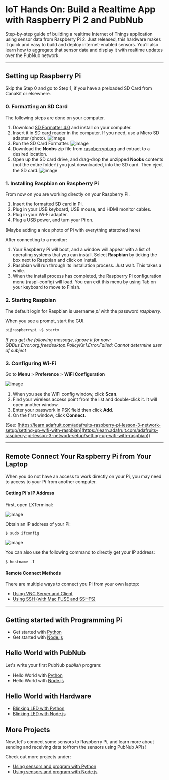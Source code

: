 # IoT Hands On: Build a Realtime App with Raspberry Pi 2 and PubNub

Step-by-step guide of building a realtime Internet of Things application using sensor data from Raspberry Pi 2. Just released, this hardware makes it quick and easy to build and deploy internet-enabled sensors. You'll also learn how to aggregate that sensor data and display it with realtime updates over the PubNub network.

---

## Setting up Raspberry Pi

Skip the Step 0 and go to Step 1, if you have a preloaded SD Card from CanaKit or elsewhere.

### 0. Formatting an SD Card

The following steps are done on your computer.

1. Download [SD Formatter 4.0](https://www.sdcard.org/downloads/formatter_4) and install on your computer.
2. Insert it in SD card reader in the computer. If you need, use a Micro SD adapter (photo).
![image](images/sd-adapter.jpg)
3. Run the SD Card Formatter.
![image](images/sd-formatter.png)
4. Download the **Noobs** zip file from [raspberrypi.org](http://www.raspberrypi.org/downloads/) and extract to a desired location.
5. Open up the SD card drive, and drag-drop the unzipped **Noobs** contents (not the entire folder!) you just downloaded, into the SD card. Then eject the SD card.
![image](images/noobs.png)

### 1. Installing Raspbian on Raspberry Pi

From now on you are working directly on your Raspberry Pi.

1. Insert the formatted SD card in Pi.
2. Plug in your USB keyboard, USB mouse, and HDMI monitor cables.
3. Plug in your Wi-Fi adapter.
4. Plug a USB power, and turn your Pi on.

(Maybe adding a nice photo of Pi with everything attatched here)

After connecting to a monitor:

1. Your Raspberry Pi will boot, and a window will appear with a list of operating systems that you can install. Select **Raspbian** by ticking the box next to Raspbian and click on Install.
2. Raspbian will run through its installation process. Just wait. This takes a while.
3. When the install process has completed, the Raspberry Pi configuration menu (raspi-config) will load. You can exit this menu by using Tab on your keyboard to move to Finish.

### 2. Starting Raspbian

The default login for Raspbian is username *pi* with the password *raspberry*.

When you see a prompt, start the GUI.

`pi@raspberrypi ~$ startx`

*If you get the following message, ignore it for now:
GDBus.Error:org.freedesktop.PolicyKit1.Error.Failed: Cannot determine user of subject*

### 3. Configuring Wi-Fi

Go to **Menu** > **Preference** > **WiFi Configuration**

![image](images/wifi-config.png)

1. When you see the WiFi config window, click **Scan**.
2. Find your wireless access point from the list and double-click it. It will open another window.
3. Enter your passwork in PSK field then click **Add**.
4. On the first window, click **Connect**.

(See: [https://learn.adafruit.com/adafruits-raspberry-pi-lesson-3-network-setup/setting-up-wifi-with-raspbian](https://learn.adafruit.com/adafruits-raspberry-pi-lesson-3-network-setup/setting-up-wifi-with-raspbian))


---

## Remote Connect Your Raspberry Pi from Your Laptop

When you do not have an access to work directly on your Pi, you may need to access to your Pi from another computer.


#### Getting Pi's IP Address

First, open LXTerminal:
 
![image](images/LXTerminal.png)

Obtain an IP address of your Pi:

`$ sudo ifconfig`

![image](images/ip.png)

You can also use the following command to directly get your IP address: 

`$ hostname -I`

#### Remote Connect Methods

There are multiple ways to connect you Pi from your own laptop:

- [Using VNC Server and Client](remote-vnc.md)
- [Using SSH (with Mac FUSE and SSHFS)](SSHFS%2BMacFUSE.md)

---

## Getting started with Programming Pi

- Get started with [Python](projects-python/)
- Get started with [Node.js](projects-nodejs/)


## Hello World with PubNub

Let's write your first PubNub *publish* program:

- Hello World with [Python](projects-python/helloworld/)
- Hello World with [Node.js](projects-nodejs/hello-world/)


## Hello World with Hardware

- [Blinking LED with Python](projects-python/led/)
- [Blinking LED with Node.js](projects-nodejs/led/)

## More Projects

Now, let's connect some sensors to Raspberry Pi, and learn more about sending and receiving data to/from the sensors using PubNub APIs!

Check out more projects under:

- [Using sensors and program with Python](https://github.com/pubnub/workshop-raspberrypi/tree/master/examples-python)
- [Using sensors and program with Node.js](https://github.com/pubnub/workshop-raspberrypi/tree/master/examples-nodejs)
